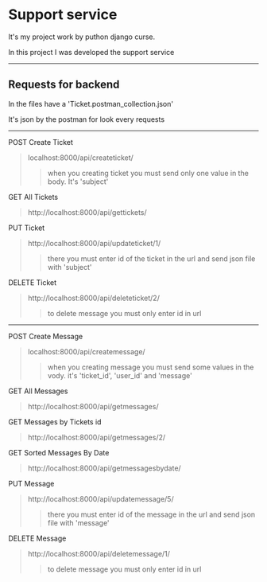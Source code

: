 Support service
===============
It's my project work by puthon django curse.

In this project I was developed the support service
____
Requests for backend
--------------------
In the files have a 'Ticket.postman_collection.json'

It's json by the postman for look every requests
___

POST Create Ticket
>localhost:8000/api/createticket/
>>when you creating ticket you must send only one value in the body. It's 'subject'

GET All Tickets
>http://localhost:8000/api/gettickets/

PUT Ticket
>http://localhost:8000/api/updateticket/1/
>>there you must enter id of the ticket in the url and send json file with 'subject'

DELETE Ticket
>http://localhost:8000/api/deleteticket/2/
>>to delete message you must only enter id in url

___

POST Create Message
>localhost:8000/api/createmessage/
>>when you creating message you must send some values in the vody. it's 'ticket_id', 'user_id' and 'message'

GET All Messages
>http://localhost:8000/api/getmessages/

GET Messages by Tickets id
>http://localhost:8000/api/getmessages/2/

GET Sorted Messages By Date
>http://localhost:8000/api/getmessagesbydate/

PUT Message
>http://localhost:8000/api/updatemessage/5/
>>there you must enter id of the message in the url and send json file with 'message'

DELETE Message
>http://localhost:8000/api/deletemessage/1/
>>to delete message you must only enter id in url

